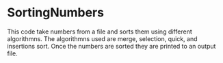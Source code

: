 # SortingNumbers
This code take numbers from a file and sorts them using different algorithmns. The algorithmns used are merge, selection, quick, 
and insertions sort. Once the numbers are sorted they are printed to an output file.
